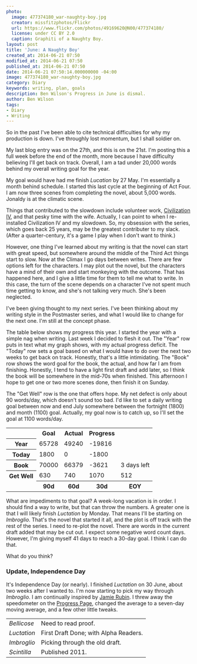 ```yaml
---
photo:
  image: 477374180_war-naughty-boy.jpg
  creator: missfitzphotos/Flickr
  url: https://www.flickr.com/photos/49169620@N00/477374180/
  license: under CC BY 2.0
  caption: Graphiti of a Naughty Boy.
layout: post
title: 'June: A Naughty Boy'
created_at: 2014-06-21 07:50
modified_at: 2014-06-21 07:50
published_at: 2014-06-21 07:50
date: 2014-06-21 07:50:14.000000000 -04:00
image: 477374180_war-naughty-boy.jpg
category: Diary
keywords: writing, plan, goals
description: Ben Wilson's Progress in June is dismal.
author: Ben Wilson
tags:
- Diary
- Writing
---
```

So in the past I've been able to cite technical difficulties for why my production is down. I've throughly lost momentum, but I shall soldier on.

<!-- more -->

My last blog entry was on the 27th, and this is on the 21st. I'm posting this a full week before the end of the month, more because I have difficulty believing I'll get back on track. Overall, I am a tad under 20,000 words behind my overall writing goal for the year.

My goal would have had me finish *Lucation* by 27 May. I'm essentially a month behind schedule. I started this last cycle at the beginning of Act Four. I am now three scenes from completing the novel, about 5,000 words. Jonaldy is at the climatic scene.

Things that contributed to the slowdown include volunteer work, [Civilization IV](http://en.wikipedia.org/wiki/Civilization_IV), and that pesky time with the wife. Actually, I can point to when I re-installed Civilization IV and my slowdown. So, my obsession with the series, which goes back 25 years, may be the greatest contributer to my slack. (After a quarter-century, it's a game I play when I don't want to think.)

However, one thing I've learned about my writing is that the novel can start with great speed, but somewhere around the middle of the Third Act things start to slow. Now at the Climax I go days between writes. There are few options left for the characters. I may plot out the novel, but the characters have a mind of their own and start monkeying with the outcome. That has happened here, and I give a little time for them to tell me what to write. In this case, the turn of the scene depends on a character I've not spent much time getting to know, and she's not talking very much. She's been neglected.

I've been giving thought to my next series. I've been thinking about my writing style in the Postmaster series, and what I would like to change for the next one. I'm still at the concept phase. 

The table below shows my progress this year. I started the year with a simple nag when writing. Last week I decided to flesh it out. The "Year" row puts in text what my graph shows, with my actual progress deficit. The "Today" row sets a goal based on what I would have to do over the next two weeks to get back on track. Honestly, that's a little intimidating. The "Book" row shows the word goal for the book, the actual, and how far I am from finishing. Honestly, I tend to have a light first draft and add later, so I think the book will be somewhere in the mid-70s when finished. This afternoon I hope to get one or two more scenes done, then finish it on Sunday.

The "Get Well" row is the one that offers hope. My net defect is only about 90 words/day, which doesn't sound too bad. I'd like to set a daily writing goal between now and end July somewhere between the fortnight (1800) and month (1100) goal. Actually, my goal now is to catch up, so I'll set the goal at 1100 words/day.

<table class='table table-bordered'>
<tr>
	<td>&nbsp; </td>
	<th class='text-center'>Goal</th>
	<th class='text-center'> Actual </th>
	<th class='text-center'> Progress </th>
</tr>
<tr>
	<th>Year</th>
	<td class='text-right'>65728 </td>
	<td class='text-right'>49240 </td>
	<td class='text-right'> -19816 </td> </tr>
<tr>
	<th>Today</th>
	<td class='text-right'> 1800 </td>
	<td class='text-right'>0 </td>
	<td class='text-right'>-1800 </td> </tr>
<tr>
	<th>Book</th>
	<td class='text-right'>70000 </td>
	<td class='text-right'>66379 </td>
	<td class='text-right'>-3621 </td>
	<td class='text-right'> 3 days left </td> </tr>
<tr>
	<th>Get Well</th>
	<td class='text-right'>630 </td>
	<td class='text-right'>740 </td>
	<td class='text-right'> 1070 </td>
	<td class='text-right'>512</td> </tr>
<tr>
<td>&nbsp; </td>
	<th class='text-center'> 90d</th>
	<th class='text-center'> 60d</th>
	<th class='text-center'>30d </th>
	<th class='text-center'>EOY</th>
 </tr>
 </table> 

What are impediments to that goal? A week-long vacation is in order. I should find a way to write, but that can throw the numbers. A greater one is that I will likely finish *Luctation* by Monday. That means I'll be starting on *Imbroglio*. That's the novel that started it all, and the plot is off track with the rest of the series. I need to re-plot the novel. There are words in the current draft added that may be cut out. I expect some negative word count days. However, I'm giving myself 41 days to reach a 30-day goal. I think I can do that.

What do you think?

### Update, Independence Day

It's Independence Day (or nearly). I finished *Luctation* on 30 June, about two weeks after I wanted to. I'm now starting to pick my way through *Imbroglio*. I am continually inspired by [Jamie Rubin](http://www.jamierubin.net/2014/07/03/writing-stats-for-the-first-half-of-2014/). I threw away the speedometer on the [Progress Page](/writing-progress-2014), changed the average to a seven-day moving average, and a few other little tweaks.

<table class='table table-striped'>
  <tr> <td><em>Bellicose</em></td><td>Need to read proof.</td> </tr>
  <tr> <td><em>Luctation</em></td><td>First Draft Done; with Alpha Readers.</td> </tr>
  <tr> <td><em>Imbroglio</em></td><td>Picking through the old draft.</td> </tr>
  <tr> <td><em>Scintilla</em></td><td>Published 2011.</td> </tr>
</table>
